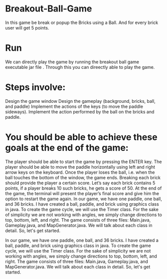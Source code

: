# Breakout-Ball-Game
In this game be break or popup the Bricks using a Ball.
And for every brick user will get 5 points.


# Run
We can directly play the game by running the breakout ball game executable jar file . Through this you can direectly able to play the game.


# Steps involve:
Design the game window
Design the gameplay (background, bricks, ball, and paddle)
Implement the actions of the keys (to move the paddle sideways).
Implement the action performed by the ball on the bricks and paddle.


# You should be able to achieve these goals at the end of the game:
The player should be able to start the game by pressing the ENTER key.
The player should be able to move the paddle horizontally using left and right arrow keys on the keyboard.
Once the player loses the ball, i.e. when the ball touches the bottom of the window, the game ends.
Breaking each brick should provide the player a certain score. Let’s say each brick contains 5 points, if a player breaks 10 such bricks, he gets a score of 50.
At the end of the game, the terminal will present the player’s final score and give him the option to restart the game again.
In our game, we have one paddle, one ball, and 36 bricks. I have created a ball, paddle, and brick using graphics class in java. To create the game cycle, we will use the Timer class. For the sake of simplicity we are not working with angles, we simply change directions to top, bottom, left, and right. The game consists of three files: Main.java, Gameplay.java, and MapGenerator.java. We will talk about each class in detail. So, let's get started.


In our game, we have one paddle, one ball, and 36 bricks. I have created a ball, paddle, and brick using graphics class in java. To create the game cycle, we will use the Timer class. For the sake of simplicity we are not working with angles, we simply change directions to top, bottom, left, and right. The game consists of three files: Main.java, Gameplay.java, and MapGenerator.java. We will talk about each class in detail. So, let's get started.
